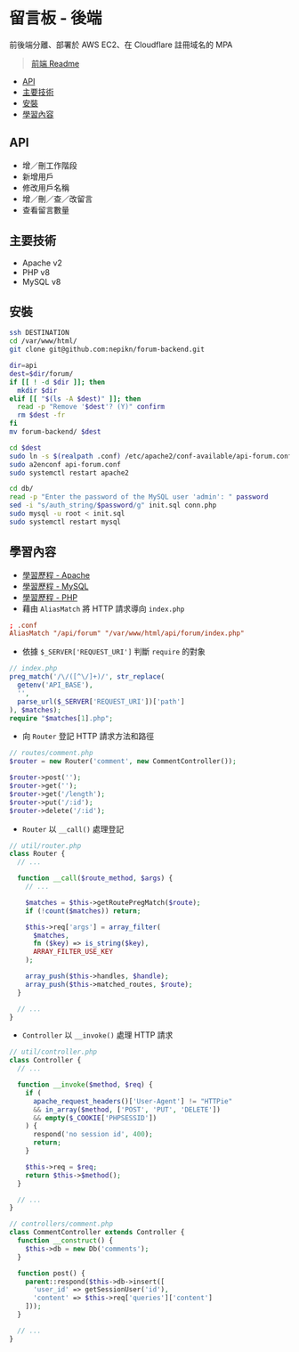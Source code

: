 # 留言板 - 後端

前後端分離、部署於 AWS EC2、在 Cloudflare 註冊域名的 MPA

> [前端 Readme](../../../forum-frontend?tab=readme-ov-file#readme-ov-file)

- [API](#api)
- [主要技術](#主要技術)
- [安裝](#安裝)
- [學習內容](#學習內容)

## API

- 增／刪工作階段
- 新增用戶
- 修改用戶名稱
- 增／刪／查／改留言
- 查看留言數量

## 主要技術

- Apache v2
- PHP v8
- MySQL v8

## 安裝

```bash
ssh DESTINATION
cd /var/www/html/
git clone git@github.com:nepikn/forum-backend.git

dir=api
dest=$dir/forum/
if [[ ! -d $dir ]]; then
  mkdir $dir
elif [[ "$(ls -A $dest)" ]]; then
  read -p "Remove '$dest'? (Y)" confirm
  rm $dest -fr
fi
mv forum-backend/ $dest

cd $dest
sudo ln -s $(realpath .conf) /etc/apache2/conf-available/api-forum.conf
sudo a2enconf api-forum.conf
sudo systemctl restart apache2

cd db/
read -p "Enter the password of the MySQL user 'admin': " password
sed -i "s/auth_string/$password/g" init.sql conn.php
sudo mysql -u root < init.sql
sudo systemctl restart mysql
```

## 學習內容

- [學習歷程 - Apache](https://hackmd.io/o_t2Xo_tR-m5VU2Yd2xFsg?view)
- [學習歷程 - MySQL](https://hackmd.io/IGSwDtGbShqUfFx2O1djTQ?view)
- [學習歷程 - PHP](https://hackmd.io/brEuH5vtReOs5fh8_X7L6A?view)
- 藉由 `AliasMatch` 將 HTTP 請求導向 `index.php`

```conf
; .conf
AliasMatch "/api/forum" "/var/www/html/api/forum/index.php"
```

- 依據 `$_SERVER['REQUEST_URI']` 判斷 `require` 的對象

```php
// index.php
preg_match('/\/([^\/]+)/', str_replace(
  getenv('API_BASE'),
  '',
  parse_url($_SERVER['REQUEST_URI'])['path']
), $matches);
require "$matches[1].php";
```

- 向 `Router` 登記 HTTP 請求方法和路徑

```php
// routes/comment.php
$router = new Router('comment', new CommentController());

$router->post('');
$router->get('');
$router->get('/length');
$router->put('/:id');
$router->delete('/:id');
```

- `Router` 以 `__call()` 處理登記

```php
// util/router.php
class Router {
  // ...

  function __call($route_method, $args) {
    // ...

    $matches = $this->getRoutePregMatch($route);
    if (!count($matches)) return;

    $this->req['args'] = array_filter(
      $matches,
      fn ($key) => is_string($key),
      ARRAY_FILTER_USE_KEY
    );

    array_push($this->handles, $handle);
    array_push($this->matched_routes, $route);
  }

  // ...
}
```

- `Controller` 以 `__invoke()` 處理 HTTP 請求

```php
// util/controller.php
class Controller {
  // ...

  function __invoke($method, $req) {
    if (
      apache_request_headers()['User-Agent'] != "HTTPie"
      && in_array($method, ['POST', 'PUT', 'DELETE'])
      && empty($_COOKIE['PHPSESSID'])
    ) {
      respond('no session id', 400);
      return;
    }

    $this->req = $req;
    return $this->$method();
  }

  // ...
}
```

```php
// controllers/comment.php
class CommentController extends Controller {
  function __construct() {
    $this->db = new Db('comments');
  }

  function post() {
    parent::respond($this->db->insert([
      'user_id' => getSessionUser('id'),
      'content' => $this->req['queries']['content']
    ]));
  }

  // ...
}
```

